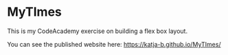 # MyTImes
This is my CodeAcademy exercise on building a flex box layout. 

You can see the published website here: https://katja-b.github.io/MyTImes/
